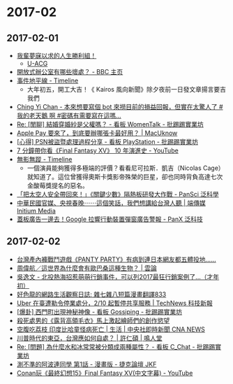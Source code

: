 # 2017-02

## 2017-02-01

- [我輩夢寐以求的人生勝利組！](https://www.facebook.com/notes/u-acg/%E6%88%91%E8%BC%A9%E5%A4%A2%E5%AF%90%E4%BB%A5%E6%B1%82%E7%9A%84%E4%BA%BA%E7%94%9F%E5%8B%9D%E5%88%A9%E7%B5%84/1266844136717493)
  - [U-ACG](https://www.facebook.com/uacgfansclub/)
- [開放式辦公室有哪些壞處？ - BBC 主页](http://www.bbc.com/ukchina/trad/vert-cap-38811523)
- [事件地平線 - Timeline](https://www.facebook.com/eventshorizonspace/photos/a.2140936769465652.1073741830.2134866166739379/2225947880964540/?type=3&theater)
  - 大年初五，開工大吉！《 Kairos 風向新聞》除夕夜前一日發文章揚言要吉我們
- [Ching Yi Chan - 本來想要寫個 bot 來撈目前的損益回報，但實在太驚人了 #我的老天鵝 啊 #密碼有需要寫在這嗎...](https://www.facebook.com/photo.php?fbid=10211398077448527&set=a.1299000035976.45805.1259650124&type=3&theater)
- [Re: [閒聊] 結婚穿婚紗是父權嗎？ - 看板 WomenTalk - 批踢踢實業坊](https://www.ptt.cc/bbs/WomenTalk/M.1485751614.A.597.html)
- [Apple Pay 要來了，到底要辦哪張卡最好用？ | MacUknow](http://www.macuknow.com/node/76120)
- [[心得] PSN被盜暨處理過程分享 - 看板 PlayStation - 批踢踢實業坊](https://www.ptt.cc/bbs/PlayStation/M.1485857828.A.85B.html)
- [7 分鐘帶你看《Final Fantasy XV》 10 年演進史 - YouTube](https://www.youtube.com/watch?v=ofrYXFyjzzA)
- [無影無蹤 - Timeline](https://www.facebook.com/nofilmnome/photos/a.598813120221435.1073741828.598582783577802/881048631997881/?type=3&theater)
  - 一個演員能夠獲得多極端的評價？看看尼可拉斯．凱吉（Nicolas Cage）就知道了。這位曾獲得奧斯卡獎影帝殊榮的巨星，卻也同時背負高達七次金酸莓獎提名的惡名。
- [「把太空人安全帶回來！」《關鍵少數》隔熱板研發大作戰 - PanSci 泛科學](http://pansci.asia/archives/112791)
- [中華民國官媒、央視春晚⋯⋯這個笑話，我們想講給台灣人聽 | 端傳媒 Initium Media](https://theinitium.com/article/20170128-taiwan-EYECTV/)
- [蓋板廣告一邊去！Google 拉響行動裝置彈窗廣告警報 - PanX 泛科技](https://panx.asia/archives/56704)

## 2017-02-02

- [台灣產內褲戰鬥遊戲《PANTY PARTY》有病到連日本網友都五體投地……](https://news.gamme.com.tw/1472745)
- [周偉航／這世界為什麼會有歐巴桑這種生物？ | 雲論](http://www.ettoday.net/news/20170202/858980.htm?feature=todaysforum&tab_id=268)
- [吳逸文 - 北投熱海招惹萌萌行銷事件，可以列2017最狂行銷案例了...（才年初）](https://www.facebook.com/evenwu/posts/10154117570635718)
- [好色龍的網路生活觀察日誌: 雜七雜八短篇漫畫翻譯833](http://hornydragon.blogspot.com/2017/02/833.html)
- [Uber 在臺遭勒令停業處分，2/10 起暫停共享服務 | TechNews 科技新報](https://technews.tw/2017/02/02/uber-suspend-ride-sharing-in-taiwan/)
- [[爆卦] 西門町出現神秘神像 - 看板 Gossiping - 批踢踢實業坊](https://www.ptt.cc/bbs/Gossiping/M.1486022741.A.4AE.html)
- [殺死處男的《露背高領毛衣》馬上激起繪師們的創作慾望](https://news.gamme.com.tw/1472721)
- [空腹吃荔枝 印度比哈童怪病死亡 | 生活 | 中央社即時新聞 CNA NEWS](http://www.cna.com.tw/news/ahel/201702020267-1.aspx?utm_source=facebook.com&utm_medium=fanpage&utm_campaign=fbpost)
- [川普時代的東亞，台灣應如何自處？ | 許仁碩 | 鳴人堂](http://opinion.udn.com/opinion/story/10004/2253623)
- [Re: [問題] 為什麼水和冰常常被分類成兩種屬性？ - 看板 C_Chat - 批踢踢實業坊](https://www.ptt.cc/bbs/C_Chat/M.1485941274.A.106.html)
- [測不準的阿波連同學 第1話 - 漫畫版 - 捷克論壇 JKF](http://www.jkforum.net/thread-7581094-1-1.html)
- [Conan玩《最終幻想15》Final Fantasy XV(中文字幕) - YouTube](https://www.youtube.com/watch?v=784wCUmKoCw)

